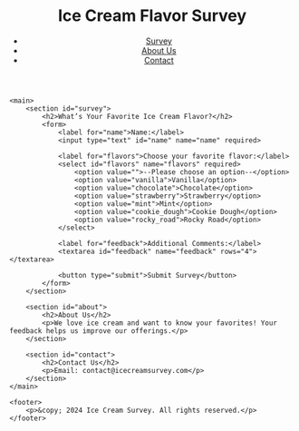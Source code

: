 <!DOCTYPE html>
<html lang="en">
<head>
    <meta charset="UTF-8">
    <meta name="viewport" content="width=device-width, initial-scale=1.0">
    <title>Ice Cream Survey</title>
    <link rel="stylesheet" href="styles.css">
</head>
<body>
    <header>
        <h1>Ice Cream Flavor Survey</h1>
        <nav>
            <ul>
                <li><a href="#survey">Survey</a></li>
                <li><a href="#about">About Us</a></li>
                <li><a href="#contact">Contact</a></li>
            </ul>
        </nav>
    </header>

    <main>
        <section id="survey">
            <h2>What’s Your Favorite Ice Cream Flavor?</h2>
            <form>
                <label for="name">Name:</label>
                <input type="text" id="name" name="name" required>

                <label for="flavors">Choose your favorite flavor:</label>
                <select id="flavors" name="flavors" required>
                    <option value="">--Please choose an option--</option>
                    <option value="vanilla">Vanilla</option>
                    <option value="chocolate">Chocolate</option>
                    <option value="strawberry">Strawberry</option>
                    <option value="mint">Mint</option>
                    <option value="cookie_dough">Cookie Dough</option>
                    <option value="rocky_road">Rocky Road</option>
                </select>

                <label for="feedback">Additional Comments:</label>
                <textarea id="feedback" name="feedback" rows="4"></textarea>

                <button type="submit">Submit Survey</button>
            </form>
        </section>

        <section id="about">
            <h2>About Us</h2>
            <p>We love ice cream and want to know your favorites! Your feedback helps us improve our offerings.</p>
        </section>

        <section id="contact">
            <h2>Contact Us</h2>
            <p>Email: contact@icecreamsurvey.com</p>
        </section>
    </main>

    <footer>
        <p>&copy; 2024 Ice Cream Survey. All rights reserved.</p>
    </footer>
</body>
</html>
